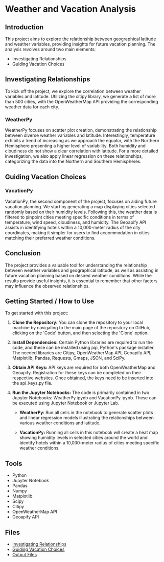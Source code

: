 # Weather and Vacation Analysis

## Introduction
This project aims to explore the relationship between geographical latitude and weather variables, providing insights for future vacation planning. The analysis revolves around two main elements:
- Investigating Relationships
- Guiding Vacation Choices

## Investigating Relationships
To kick off the project, we explore the correlation between weather variables and latitude. Utilizing the citipy library, we generate a list of more than 500 cities, with the OpenWeatherMap API providing the corresponding weather data for each city.

### WeatherPy
WeatherPy focuses on scatter plot creation, demonstrating the relationship between diverse weather variables and latitude. Interestingly, temperature exhibits a trend of increasing as we approach the equator, with the Northern Hemisphere presenting a higher level of variability. Both humidity and cloudiness do not show a clear correlation with latitude. For a more detailed investigation, we also apply linear regression on these relationships, categorizing the data into the Northern and Southern Hemispheres.

## Guiding Vacation Choices
### VacationPy
VacationPy, the second component of the project, focuses on aiding future vacation planning. We start by generating a map displaying cities selected randomly based on their humidity levels. Following this, the weather data is filtered to pinpoint cities meeting specific conditions in terms of temperature, wind speed, cloudiness, and humidity. The Geoapify API assists in identifying hotels within a 10,000-meter radius of the city coordinates, making it simpler for users to find accommodation in cities matching their preferred weather conditions.

## Conclusion
The project provides a valuable tool for understanding the relationship between weather variables and geographical latitude, as well as assisting in future vacation planning based on desired weather conditions. While the results provide useful insights, it is essential to remember that other factors may influence the observed relationships.

## Getting Started / How to Use
To get started with this project:

1. **Clone the Repository:** You can clone the repository to your local machine by navigating to the main page of the repository on GitHub, clicking on the 'Code' button, and then selecting the 'Clone' option.

2. **Install Dependencies:** Certain Python libraries are required to run the code, and these can be installed using pip, Python's package installer. The needed libraries are Citipy, OpenWeatherMap API, Geoapify API, Matplotlib, Pandas, Requests, Gmaps, JSON, and SciPy.

3. **Obtain API Keys:** API keys are required for both OpenWeatherMap and Geoapify. Registration for these keys can be completed on their respective websites. Once obtained, the keys need to be inserted into the api_keys.py file.

4. **Run the Jupyter Notebooks:** The code is primarily contained in two Jupyter Notebooks: WeatherPy.ipynb and VacationPy.ipynb. These can be executed using Jupyter Notebook or Jupyter Lab.
    - **WeatherPy:** Run all cells in the notebook to generate scatter plots and linear regression models illustrating the relationships between various weather conditions and latitude.

    - **VacationPy:** Running all cells in this notebook will create a heat map showing humidity levels in selected cities around the world and identify hotels within a 10,000-meter radius of cities meeting specific weather conditions.

## Tools
- Python
- Jupyter Notebook
- Pandas
- Numpy
- Matplotlib
- Scipy
- Citipy
- OpenWeatherMap API
- Geoapify API

## Files
- [Investigating Relationships](./WeatherPy/WeatherPy.ipynb)
- [Guiding Vacation Choices](./VacationPy/VacationPy.ipynb)
- [Output Files](./WeatherPy/output_data)
